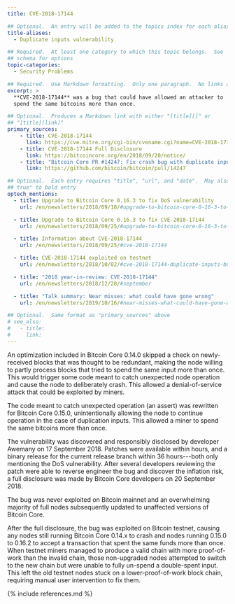 ```yaml
---
title: CVE-2018-17144

## Optional.  An entry will be added to the topics index for each alias
title-aliases:
  - Duplicate inputs vulnerability

## Required.  At least one category to which this topic belongs.  See
## schema for options
topic-categories:
  - Security Problems

## Required.  Use Markdown formatting.  Only one paragraph.  No links allowed.
excerpt: >
  **CVE-2018-17144** was a bug that could have allowed an attacker to
  spend the same bitcoins more than once.

## Optional.  Produces a Markdown link with either "[title][]" or
## "[title](link)"
primary_sources:
    - title: CVE-2018-17144
      link: https://cve.mitre.org/cgi-bin/cvename.cgi?name=CVE-2018-17144
    - title: CVE-2018-17144 Full Disclosure
      link: https://bitcoincore.org/en/2018/09/20/notice/
    - title: "Bitcoin Core PR #14247: Fix crash bug with duplicate inputs within a transaction"
      link: https://github.com/bitcoin/bitcoin/pull/14247

## Optional.  Each entry requires "title", "url", and "date".  May also use "feature:
## true" to bold entry
optech_mentions:
  - title: Upgrade to Bitcoin Core 0.16.3 to fix DoS vulnerability
    url: /en/newsletters/2018/09/18/#upgrade-to-bitcoin-core-0-16-3-to-fix-denial-of-service-vulnerability

  - title: Upgrade to Bitcoin Core 0.16.3 to fix CVE-2018-17144
    url: /en/newsletters/2018/09/25/#upgrade-to-bitcoin-core-0-16-3-to-fix-cve-2018-17144

  - title: Information about CVE-2018-17144
    url: /en/newsletters/2018/09/25/#cve-2018-17144

  - title: CVE-2018-17144 exploited on testnet
    url: /en/newsletters/2018/10/02/#cve-2018-17144-duplicate-inputs-bug-exploited-on-testnet

  - title: "2018 year-in-review: CVE-2018-17144"
    url: /en/newsletters/2018/12/28/#september

  - title: "Talk summary: Near misses: what could have gone wrong"
    url: /en/newsletters/2019/10/16/#near-misses-what-could-have-gone-wrong

## Optional.  Same format as "primary_sources" above
# see_also:
#   - title:
#     link:
---
```

An optimization included in Bitcoin Core 0.14.0 skipped a check on
newly-received blocks that was thought to be redundant, making the
node willing to partly process blocks that tried to spend the same
input more than once.  This would trigger some code meant to catch
unexpected node operation and cause the node to deliberately crash.
This allowed a denial-of-service attack that could be exploited by
miners.

The code meant to catch unexpected operation (an assert) was rewritten
for Bitcoin Core 0.15.0, unintentionally allowing the node to continue
operation in the case of duplication inputs.  This allowed a miner to
spend the same bitcoins more than once.

The vulnerability was discovered and responsibly disclosed by
developer Awemany on 17 September 2018.  Patches were available within
hours, and a binary release for the current release branch within 36
hours---both only mentioning the DoS vulnerability.  After several
developers reviewing the patch were able to reverse engineer the bug
and discover the inflation risk, a full disclosure was made by Bitcoin
Core developers on 20 September 2018.

The bug was never exploited on Bitcoin mainnet and an overwhelming
majority of full nodes subsequently updated to unaffected versions of
Bitcoin Core.

After the full disclosure, the bug was exploited on Bitcoin testnet,
causing any nodes still running Bitcoin Core 0.14.x to crash and nodes
running 0.15.0 to 0.16.2 to accept a transaction that spent the same
funds more than once.  When testnet miners managed to produce a valid
chain with more proof-of-work than the invalid chain, those
non-upgraded nodes attempted to switch to the new chain but were
unable to fully un-spend a double-spent input.  This left the old
testnet nodes stuck on a lower-proof-of-work block chain, requiring
manual user intervention to fix them.

{% include references.md %}
